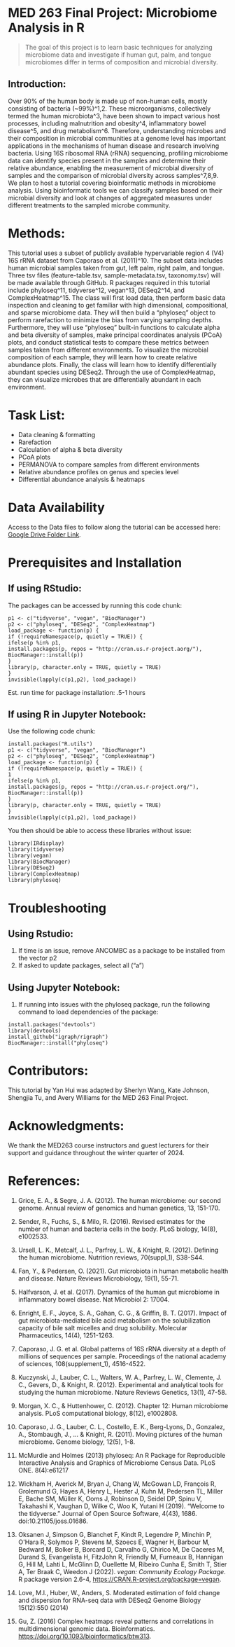 # MED 263 Final Project: Microbiome Analysis in R

> The goal of this project is to learn basic techniques for analyzing microbiome data and investigate if human gut, palm, and tongue microbiomes differ in terms of composition and microbial diversity. 

## Introduction:
Over 90% of the human body is made up of non-human cells, mostly consisting of bacteria (~99%)^1,2. These microorganisms, collectively termed the human microbiota^3, have been shown to impact various host processes, including malnutrition and obesity^4, inflammatory bowel disease^5, and drug metabolism^6. Therefore, understanding microbes and their composition in microbial communities at a genome level has important applications in the mechanisms of human disease and research involving bacteria. Using 16S ribosomal RNA (rRNA) sequencing, profiling microbiome data can identify species present in the samples and determine their relative abundance, enabling the measurement of microbial diversity of samples and the comparison of microbial diversity across samples^7,8,9. We plan to host a tutorial covering bioinformatic methods in microbiome analysis. Using bioinformatic tools we can classify samples based on their microbial diversity and look at changes of aggregated measures under different treatments to the sampled microbe community.

# Methods:
This tutorial uses a subset of publicly available hypervariable region 4 (V4) 16S rRNA dataset from Caporaso et al. (2011)^10. The subset data includes human microbial samples taken from gut, left palm, right palm, and tongue. Three tsv files (feature-table.tsv, sample-metadata.tsv, taxonomy.tsv) will be made available through GitHub. R packages required in this tutorial include phyloseq^11, tidyverse^12, vegan^13, DESeq2^14, and ComplexHeatmap^15.
The class will first load data, then perform basic data inspection and cleaning to get familiar with high dimensional, compositional, and sparse microbiome data. They will then build a “phyloseq” object to perform rarefaction to minimize the bias from varying sampling depths. Furthermore, they will use “phyloseq” built-in functions to calculate alpha and beta diversity of samples, make principal coordinates analysis (PCoA) plots, and conduct statistical tests to compare these metrics between samples taken from different environments. To visualize the microbial composition of each sample, they will learn how to create relative abundance plots. Finally, the class will learn how to identify differentially abundant species using DESeq2. Through the use of ComplexHeatmap, they can visualize microbes that are differentially abundant in each environment.

# Task List:

* Data cleaning & formatting
* Rarefaction
* Calculation of alpha & beta diversity
* PCoA plots
* PERMANOVA to compare samples from different environments
* Relative abundance profiles on genus and species level
* Differential abundance analysis & heatmaps

# Data Availability
Access to the Data files to follow along the tutorial can be accessed here: [Google Drive Folder Link](https://drive.google.com/drive/folders/1L4oR2CkqmCIcGuHUSuyaQnW9GlauV3yo?usp=drive_link).

# Prerequisites and Installation
## If using RStudio:
The packages can be accessed by running this code chunk:

```{r}
p1 <- c("tidyverse", "vegan", "BiocManager")
p2 <- c("phyloseq", "DESeq2", "ComplexHeatmap")
load_package <- function(p) {
if (!requireNamespace(p, quietly = TRUE)) {
ifelse(p %in% p1,
install.packages(p, repos = "http://cran.us.r-project.aorg/"),
BiocManager::install(p))
}
library(p, character.only = TRUE, quietly = TRUE)
}
invisible(lapply(c(p1,p2), load_package))
```

Est. run time for package installation: .5-1 hours

## If using R in Jupyter Notebook:
Use the following code chunk:
```{r}
install.packages("R.utils")
p1 <- c("tidyverse", "vegan", "BiocManager")
p2 <- c("phyloseq", "DESeq2", "ComplexHeatmap")
load_package <- function(p) {
if (!requireNamespace(p, quietly = TRUE)) {
1
ifelse(p %in% p1,
install.packages(p, repos = "http://cran.us.r-project.org/"),
BiocManager::install(p))
}
library(p, character.only = TRUE, quietly = TRUE)
}
invisible(lapply(c(p1,p2), load_package))
```

You then should be able to access these libraries without issue:
```{r}
library(IRdisplay)
library(tidyverse)
library(vegan)
library(BiocManager)
library(DESeq2)
library(ComplexHeatmap)
library(phyloseq)
```

# Troubleshooting
## Using Rstudio:

1. If time is an issue, remove ANCOMBC as a package to be installed from the vector p2
2. If asked to update packages, select all (“a”)

## Using Jupyter Notebook:

1. If running into issues with the phyloseq package, run the following command to load dependencies of
the package:

```{r}
install.packages("devtools")
library(devtools)
install_github("igraph/rigraph")
BiocManager::install("phyloseq")
```

# Contributors:
This tutorial by Yan Hui was adapted by Sherlyn Wang, Kate Johnson, Shengjia Tu, and Avery Williams for the MED 263 Final Project.

# Acknowledgments:
We thank the MED263 course instructors and guest lecturers for their support and guidance throughout the winter quarter of 2024.

# References:

1. Grice, E. A., & Segre, J. A. (2012). The human microbiome: our second genome. Annual review of genomics and human genetics, 13, 151-170.

2. Sender, R., Fuchs, S., & Milo, R. (2016). Revised estimates for the number of human and bacteria cells in the body. PLoS biology, 14(8), e1002533.

3. Ursell, L. K., Metcalf, J. L., Parfrey, L. W., & Knight, R. (2012). Defining the human microbiome. Nutrition reviews, 70(suppl_1), S38-S44.

4. Fan, Y., & Pedersen, O. (2021). Gut microbiota in human metabolic health and disease. Nature Reviews Microbiology, 19(1), 55-71.

5. Halfvarson, J. et al. (2017). Dynamics of the human gut microbiome in inflammatory bowel disease. Nat Microbiol 2: 17004.

6. Enright, E. F., Joyce, S. A., Gahan, C. G., & Griffin, B. T. (2017). Impact of gut microbiota-mediated bile acid metabolism on the solubilization capacity of bile salt micelles and drug solubility. Molecular Pharmaceutics, 14(4), 1251-1263.

7. Caporaso, J. G. et al. Global patterns of 16S rRNA diversity at a depth of millions of sequences per sample. Proceedings of the national academy of sciences, 108(supplement_1), 4516-4522.

8. Kuczynski, J., Lauber, C. L., Walters, W. A., Parfrey, L. W., Clemente, J. C., Gevers, D., & Knight, R. (2012). Experimental and analytical tools for studying the human microbiome. Nature Reviews Genetics, 13(1), 47-58.

9. Morgan, X. C., & Huttenhower, C. (2012). Chapter 12: Human microbiome analysis. PLoS computational biology, 8(12), e1002808.

10. Caporaso, J. G., Lauber, C. L., Costello, E. K., Berg-Lyons, D., Gonzalez, A., Stombaugh, J., ... & Knight, R. (2011). Moving pictures of the human microbiome. Genome biology, 12(5), 1-8.

11. McMurdie and Holmes (2013) phyloseq: An R Package for Reproducible Interactive Analysis and Graphics of Microbiome Census Data. PLoS ONE. 8(4):e61217

12. Wickham H, Averick M, Bryan J, Chang W, McGowan LD, François R, Grolemund G, Hayes A, Henry L, Hester J, Kuhn M, Pedersen TL, Miller E, Bache SM, Müller K, Ooms J, Robinson D, Seidel DP, Spinu V, Takahashi K, Vaughan D, Wilke C, Woo K, Yutani H (2019). “Welcome to the tidyverse.” Journal of Open Source Software, 4(43), 1686. doi:10.21105/joss.01686.

13. Oksanen J, Simpson G, Blanchet F, Kindt R, Legendre P, Minchin P, O'Hara R, Solymos P, Stevens M, Szoecs E, Wagner H, Barbour M, Bedward M, Bolker B, Borcard D, Carvalho G, Chirico M, De Caceres M, Durand S, Evangelista H, FitzJohn R, Friendly M, Furneaux B, Hannigan G, Hill M, Lahti L, McGlinn D, Ouellette M, Ribeiro Cunha E, Smith T, Stier A, Ter Braak C, Weedon J (2022). _vegan: Community Ecology Package_. R package version 2.6-4, <https://CRAN.R-project.org/package=vegan>.

14. Love, M.I., Huber, W., Anders, S. Moderated estimation of fold change and dispersion for RNA-seq data with DESeq2 Genome Biology 15(12):550 (2014)

15. Gu, Z. (2016) Complex heatmaps reveal patterns and correlations in multidimensional genomic data. Bioinformatics. https://doi.org/10.1093/bioinformatics/btw313.
